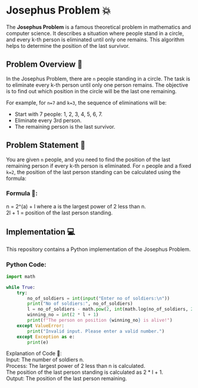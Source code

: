# Josephus Problem 💥

The **Josephus Problem** is a famous theoretical problem in mathematics and computer science. It describes a situation where people stand in a circle, and every k-th person is eliminated until only one remains. This algorithm helps to determine the position of the last survivor. 

## Problem Overview 🤔
In the Josephus Problem, there are `n` people standing in a circle. The task is to eliminate every k-th person until only one person remains. The objective is to find out which position in the circle will be the last one remaining.

For example, for `n=7` and `k=3`, the sequence of eliminations will be:
- Start with 7 people: 1, 2, 3, 4, 5, 6, 7.
- Eliminate every 3rd person.
- The remaining person is the last survivor.

## Problem Statement 📜
You are given `n` people, and you need to find the position of the last remaining person if every k-th person is eliminated. For `n` people and a fixed `k=2`, the position of the last person standing can be calculated using the formula:

### Formula 🔢:
n = 2^(a) + l where a is the largest power of 2 less than n.   
2l + 1 = position of the last person standing.


## Implementation 💻

This repository contains a Python implementation of the Josephus Problem.

### Python Code:
```python
import math

while True:
    try:
        no_of_soldiers = int(input("Enter no of soldiers:\n"))
        print("No of soldiers:", no_of_soldiers)
        l = no_of_soldiers - math.pow(2, int(math.log(no_of_soldiers, 2)))
        winning_no = int(2 * l + 1)
        print(f"The person on position {winning_no} is alive!")
    except ValueError:
        print("Invalid input. Please enter a valid number.")
    except Exception as e:
        print(e)
```

Explanation of Code 📜:     
Input: The number of soldiers n.   
Process:
The largest power of 2 less than n is calculated.     
The position of the last person standing is calculated as 2 * l + 1.    
Output: The position of the last person remaining.
 

